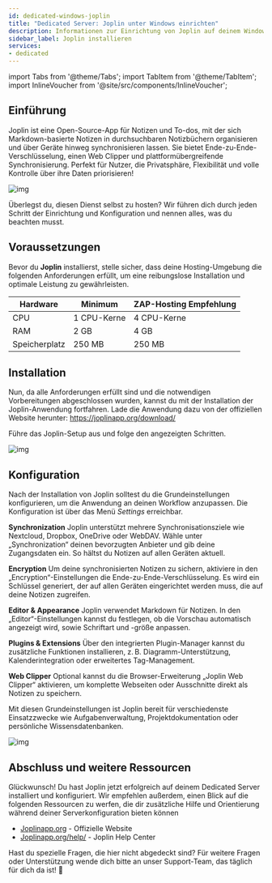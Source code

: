 ```yaml
---
id: dedicated-windows-joplin
title: "Dedicated Server: Joplin unter Windows einrichten"
description: Informationen zur Einrichtung von Joplin auf deinem Windows Dedicated Server von ZAP-Hosting - ZAP-Hosting.com Dokumentation
sidebar_label: Joplin installieren
services:
- dedicated
---
```


import Tabs from '@theme/Tabs';
import TabItem from '@theme/TabItem';
import InlineVoucher from '@site/src/components/InlineVoucher';

## Einführung

Joplin ist eine Open-Source-App für Notizen und To-dos, mit der sich Markdown-basierte Notizen in durchsuchbaren Notizbüchern organisieren und über Geräte hinweg synchronisieren lassen. Sie bietet Ende-zu-Ende-Verschlüsselung, einen Web Clipper und plattformübergreifende Synchronisierung. Perfekt für Nutzer, die Privatsphäre, Flexibilität und volle Kontrolle über ihre Daten priorisieren!

![img](https://screensaver01.zap-hosting.com/index.php/s/bqFberi2tRqobRn/preview)

Überlegst du, diesen Dienst selbst zu hosten? Wir führen dich durch jeden Schritt der Einrichtung und Konfiguration und nennen alles, was du beachten musst.



<InlineVoucher />



## Voraussetzungen

Bevor du **Joplin** installierst, stelle sicher, dass deine Hosting-Umgebung die folgenden Anforderungen erfüllt, um eine reibungslose Installation und optimale Leistung zu gewährleisten.

| Hardware | Minimum | ZAP-Hosting Empfehlung |
| ---------- | ------------ | -------------------------- |
| CPU | 1 CPU-Kerne | 4 CPU-Kerne |
| RAM | 2 GB | 4 GB |
| Speicherplatz | 250 MB | 250 MB |




## Installation
Nun, da alle Anforderungen erfüllt sind und die notwendigen Vorbereitungen abgeschlossen wurden, kannst du mit der Installation der Joplin-Anwendung fortfahren. Lade die Anwendung dazu von der offiziellen Website herunter: https://joplinapp.org/download/

Führe das Joplin-Setup aus und folge den angezeigten Schritten. 

![img](https://screensaver01.zap-hosting.com/index.php/s/sRkz7mJdB6ispSf/download)



## Konfiguration

Nach der Installation von Joplin solltest du die Grundeinstellungen konfigurieren, um die Anwendung an deinen Workflow anzupassen. Die Konfiguration ist über das Menü *Settings* erreichbar.

**Synchronization**
Joplin unterstützt mehrere Synchronisationsziele wie Nextcloud, Dropbox, OneDrive oder WebDAV. Wähle unter „Synchronization“ deinen bevorzugten Anbieter und gib deine Zugangsdaten ein. So hältst du Notizen auf allen Geräten aktuell.

**Encryption**
Um deine synchronisierten Notizen zu sichern, aktiviere in den „Encryption“-Einstellungen die Ende-zu-Ende-Verschlüsselung. Es wird ein Schlüssel generiert, der auf allen Geräten eingerichtet werden muss, die auf deine Notizen zugreifen.

**Editor & Appearance**
Joplin verwendet Markdown für Notizen. In den „Editor“-Einstellungen kannst du festlegen, ob die Vorschau automatisch angezeigt wird, sowie Schriftart und -größe anpassen.

**Plugins & Extensions**
Über den integrierten Plugin-Manager kannst du zusätzliche Funktionen installieren, z. B. Diagramm-Unterstützung, Kalenderintegration oder erweitertes Tag-Management.

**Web Clipper**
Optional kannst du die Browser-Erweiterung „Joplin Web Clipper“ aktivieren, um komplette Webseiten oder Ausschnitte direkt als Notizen zu speichern.

Mit diesen Grundeinstellungen ist Joplin bereit für verschiedenste Einsatzzwecke wie Aufgabenverwaltung, Projektdokumentation oder persönliche Wissensdatenbanken.

![img](https://screensaver01.zap-hosting.com/index.php/s/G7gMLyzgyTEjoNf/preview)




## Abschluss und weitere Ressourcen

Glückwunsch! Du hast Joplin jetzt erfolgreich auf deinem Dedicated Server installiert und konfiguriert. Wir empfehlen außerdem, einen Blick auf die folgenden Ressourcen zu werfen, die dir zusätzliche Hilfe und Orientierung während deiner Serverkonfiguration bieten können

- [Joplinapp.org](https://joplin.org/) - Offizielle Website
- [Joplinapp.org/help/](https://joplinapp.org/help/) - Joplin Help Center

Hast du spezielle Fragen, die hier nicht abgedeckt sind? Für weitere Fragen oder Unterstützung wende dich bitte an unser Support-Team, das täglich für dich da ist! 🙂



<InlineVoucher />